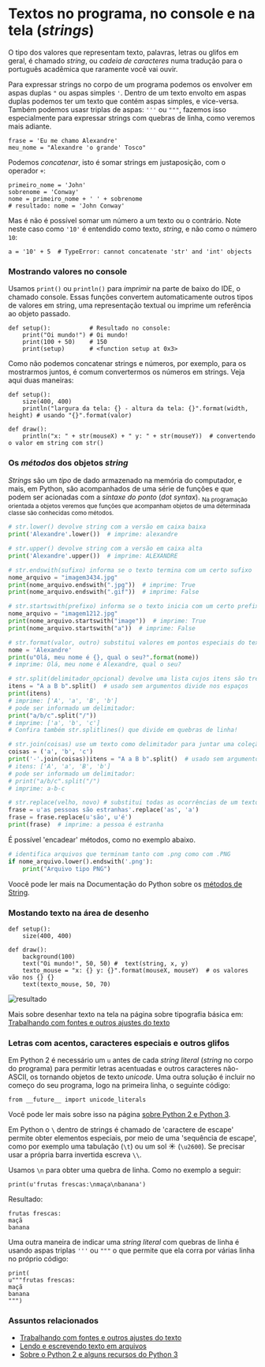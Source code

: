 # Textos no programa, no console e na tela (*strings*)

O tipo dos valores que representam texto, palavras, letras ou glifos em geral, é chamado *string*, ou *cadeia de caracteres* numa tradução para o português acadêmica que raramente você vai ouvir.

Para expressar strings no corpo de um programa podemos os envolver em aspas duplas `"`  ou aspas simples `'`. Dentro de um texto envolto em aspas duplas podemos ter um texto que contém aspas simples, e vice-versa. Também podemos usasr triplas de aspas: `'''` ou `"""`, fazemos isso especialmente para expressar strings com quebras de linha, como veremos mais adiante. 

```pyde
frase = 'Eu me chamo Alexandre'
meu_nome = "Alexandre 'o grande' Tosco"
```

Podemos *concatenar*, isto é somar strings em justaposição, com o operador `+`:

```pyde
primeiro_nome = 'John'
sobrenome = 'Conway'
nome = primeiro_nome + ' ' + sobrenome
# resultado: nome = 'John Conway'
```

Mas é não é possível somar um número a um texto ou o contrário. Note neste caso como `'10'` é entendido como texto, *string*, e não como o número `10`:

```pyde
a = '10' + 5  # TypeError: cannot concatenate 'str' and 'int' objects
```

### Mostrando valores no console

Usamos `print()` ou `println()` para *imprimir* na parte de baixo do IDE, o chamado console. Essas funções convertem automaticamente outros tipos de valores em string, uma representação textual ou imprime um referência ao objeto passado.

```pyde
def setup():           # Resultado no console:
    print("Oi mundo!") # Oi mundo!
    print(100 + 50)    # 150
    print(setup)       # <function setup at 0x3>
```

Como não podemos concatenar strings e números, por exemplo, para os mostrarmos juntos, é comum convertermos os números em strings. Veja aqui duas maneiras: 

```pyde
def setup():
    size(400, 400)
    println("largura da tela: {} - altura da tela: {}".format(width, height) # usando "{}".format(valor)

def draw():
    println("x: " + str(mouseX) + " y: " + str(mouseY))  # convertendo o valor em string com str()
```

### Os *métodos* dos objetos *string*

*Strings* são um *tipo* de dado armazenado na memória do computador, e mais, em Python, são acompanhados de uma série de funções e que podem ser acionadas com a *sintaxe do ponto* (*dot syntax*). 
<sub>Na programação orientada a objetos veremos que funções que acompanham objetos de uma determinada classe são conhecidas como métodos.</sub>

```python
# str.lower() devolve string com a versão em caixa baixa
print('Alexandre'.lower())  # imprime: alexandre

# str.upper() devolve string com a versão em caixa alta
print('Alexandre'.upper())  # imprime: ALEXANDRE

# str.endswith(sufixo) informa se o texto termina com um certo sufixo
nome_arquivo = "imagem3434.jpg"
print(nome_arquivo.endswith(".jpg"))  # imprime: True
print(nome_arquivo.endswith(".gif"))  # imprime: False

# str.startswith(prefixo) informa se o texto inicia com um certo prefixo
nome_arquivo = "imagem1212.jpg"
print(nome_arquivo.startswith("image"))  # imprime: True
print(nome_arquivo.startswith("a"))  # imprime: False

# str.format(valor, outro) substitui valores em pontos especiais do texto
nome = 'Alexandre'
print(u"Olá, meu nome é {}, qual o seu?".format(nome)) 
# imprime: Olá, meu nome é Alexandre, qual o seu?

# str.split(delimitador_opcional) devolve uma lista cujos itens são trechos do texto "divididos"
itens = "A a B b".split()  # usado sem argumentos divide nos espaços
print(itens)
# imprime: ['A', 'a', 'B', 'b']
# pode ser informado um delimitador:
print("a/b/c".split("/"))
# imprime: ['a', 'b', 'c']
# Confira também str.splitlines() que divide em quebras de linha!

# str.join(coisas) use um texto como delimitador para juntar uma coleção de textos!
coisas = ('a', 'b', 'c')
print('-'.join(coisas))itens = "A a B b".split()  # usado sem argumentos divide nos espaços
# itens: ['A', 'a', 'B', 'b']
# pode ser informado um delimitador:
# print("a/b/c".split("/")
# imprime: a-b-c

# str.replace(velho, novo) # substitui todas as ocorrências de um texto dentro de outro, se houver
frase = u'as pessoas são estranhas'.replace('as', 'a')
frase = frase.replace(u'são', u'é')
print(frase)  # imprime: a pessoa é estranha
```
 É possível 'encadear' métodos, como no exemplo abaixo.
 
 ```python
# identifica arquivos que terminam tanto com .png como com .PNG
if nome_arquivo.lower().endswith('.png'):
     print("Arquivo tipo PNG")
``` 

Voocê pode ler mais na Documentação do Python sobre os [métodos de String](https://docs.python.org/pt-br/2.7/library/stdtypes.html#string-methods).

### Mostando texto na área de desenho

```pyde
def setup():
    size(400, 400)

def draw():
    background(100)
    text("Oi mundo!", 50, 50) #  text(string, x, y) 
    texto_mouse = "x: {} y: {}".format(mouseX, mouseY)  # os valores vão nos {} {}
    text(texto_mouse, 50, 70)
```
![resultado](https://raw.githubusercontent.com/villares/material-aulas/master/Processing-Python/assets/text-na-tela.png)

Mais sobre desenhar texto na tela na página sobre tipografia básica em: [Trabalhando com fontes e outros ajustes do texto](https://github.com/villares/material-aulas/blob/master/Processing-Python/tipografia.md)

### Letras com acentos, caracteres especiais e outros glifos

Em Python 2  é necessário um `u` antes de cada *string literal* (*string* no corpo do programa) para permitir letras acentuadas e outros caracteres não-ASCII, os tornando objetos de texto *unicode*. Uma outra solução é incluir no começo do seu programa, logo na primeira linha, o seguinte código:

```pyde
from __future__ import unicode_literals
```

Você pode ler mais sobre isso na página [sobre Python 2 e Python 3](futuro.md).

Em Python o `\` dentro de strings é chamado de 'caractere de escape' permite obter elementos especiais, por meio de uma 'sequência de escape', como por exemplo uma tabulação (`\t`) ou um sol ☀ (`\u2600`). Se precisar usar a própria barra invertida escreva `\\`.

Usamos `\n` para obter uma quebra de linha. Como no exemplo a seguir:

```pyde
print(u'frutas frescas:\nmaça\nbanana')
```
Resultado:
```
frutas frescas:
maçã
banana
```

Uma outra maneira de indicar uma *string literal* com quebras de linha é usando aspas triplas `'''` ou `"""` o que permite que ela corra por várias linha no próprio código:
```pyde
print(
u"""frutas frescas:
maçã
banana
""")
```

### Assuntos relacionados

- [Trabalhando com fontes e outros ajustes do texto](tipografia.md)
- [Lendo e escrevendo texto em arquivos](file_IO.md)
- [Sobre o Python 2 e alguns recursos do Python 3](futuro.md)
